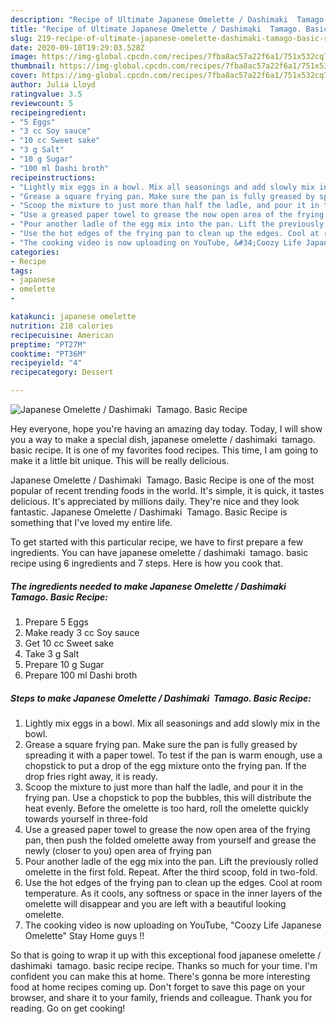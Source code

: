 ```yaml
---
description: "Recipe of Ultimate Japanese Omelette / Dashimaki  Tamago. Basic Recipe"
title: "Recipe of Ultimate Japanese Omelette / Dashimaki  Tamago. Basic Recipe"
slug: 219-recipe-of-ultimate-japanese-omelette-dashimaki-tamago-basic-recipe
date: 2020-09-10T19:29:03.528Z
image: https://img-global.cpcdn.com/recipes/7fba8ac57a22f6a1/751x532cq70/japanese-omelette-dashimaki-tamago-basic-recipe-recipe-main-photo.jpg
thumbnail: https://img-global.cpcdn.com/recipes/7fba8ac57a22f6a1/751x532cq70/japanese-omelette-dashimaki-tamago-basic-recipe-recipe-main-photo.jpg
cover: https://img-global.cpcdn.com/recipes/7fba8ac57a22f6a1/751x532cq70/japanese-omelette-dashimaki-tamago-basic-recipe-recipe-main-photo.jpg
author: Julia Lloyd
ratingvalue: 3.5
reviewcount: 5
recipeingredient:
- "5 Eggs"
- "3 cc Soy sauce"
- "10 cc Sweet sake"
- "3 g Salt"
- "10 g Sugar"
- "100 ml Dashi broth"
recipeinstructions:
- "Lightly mix eggs in a bowl. Mix all seasonings and add slowly mix in the bowl."
- "Grease a square frying pan. Make sure the pan is fully greased by spreading it with a paper towel. To test if the pan is warm enough, use a chopstick to put a drop of the egg mixture onto the frying pan. If the drop fries right away, it is ready."
- "Scoop the mixture to just more than half the ladle, and pour it in the frying pan. Use a chopstick to pop the bubbles, this will distribute the heat evenly. Before the omelette is too hard, roll the omelette quickly towards yourself in three-fold"
- "Use a greased paper towel to grease the now open area of the frying pan, then push the folded omelette away from yourself and grease the newly (closer to you) open area of frying pan"
- "Pour another ladle of the egg mix into the pan. Lift the previously rolled omelette in the first fold. Repeat. After the third scoop, fold in two-fold."
- "Use the hot edges of the frying pan to clean up the edges. Cool at room temperature. As it cools, any softness or space in the inner layers of the omelette will disappear and you are left with a beautiful looking omelette."
- "The cooking video is now uploading on YouTube, &#34;Coozy Life Japanese Omelette&#34; Stay Home guys !!"
categories:
- Recipe
tags:
- japanese
- omelette
- 

katakunci: japanese omelette  
nutrition: 218 calories
recipecuisine: American
preptime: "PT27M"
cooktime: "PT36M"
recipeyield: "4"
recipecategory: Dessert

---
```



![Japanese Omelette / Dashimaki  Tamago. Basic Recipe](https://img-global.cpcdn.com/recipes/7fba8ac57a22f6a1/751x532cq70/japanese-omelette-dashimaki-tamago-basic-recipe-recipe-main-photo.jpg)

Hey everyone, hope you're having an amazing day today. Today, I will show you a way to make a special dish, japanese omelette / dashimaki  tamago. basic recipe. It is one of my favorites food recipes. This time, I am going to make it a little bit unique. This will be really delicious.



Japanese Omelette / Dashimaki  Tamago. Basic Recipe is one of the most popular of recent trending foods in the world. It's simple, it is quick, it tastes delicious. It's appreciated by millions daily. They're nice and they look fantastic. Japanese Omelette / Dashimaki  Tamago. Basic Recipe is something that I've loved my entire life.


To get started with this particular recipe, we have to first prepare a few ingredients. You can have japanese omelette / dashimaki  tamago. basic recipe using 6 ingredients and 7 steps. Here is how you cook that.

<!--inarticleads1-->

##### The ingredients needed to make Japanese Omelette / Dashimaki  Tamago. Basic Recipe:

1. Prepare 5 Eggs
1. Make ready 3 cc Soy sauce
1. Get 10 cc Sweet sake
1. Take 3 g Salt
1. Prepare 10 g Sugar
1. Prepare 100 ml Dashi broth




<!--inarticleads2-->

##### Steps to make Japanese Omelette / Dashimaki  Tamago. Basic Recipe:

1. Lightly mix eggs in a bowl. Mix all seasonings and add slowly mix in the bowl.
1. Grease a square frying pan. Make sure the pan is fully greased by spreading it with a paper towel. To test if the pan is warm enough, use a chopstick to put a drop of the egg mixture onto the frying pan. If the drop fries right away, it is ready.
1. Scoop the mixture to just more than half the ladle, and pour it in the frying pan. Use a chopstick to pop the bubbles, this will distribute the heat evenly. Before the omelette is too hard, roll the omelette quickly towards yourself in three-fold
1. Use a greased paper towel to grease the now open area of the frying pan, then push the folded omelette away from yourself and grease the newly (closer to you) open area of frying pan
1. Pour another ladle of the egg mix into the pan. Lift the previously rolled omelette in the first fold. Repeat. After the third scoop, fold in two-fold.
1. Use the hot edges of the frying pan to clean up the edges. Cool at room temperature. As it cools, any softness or space in the inner layers of the omelette will disappear and you are left with a beautiful looking omelette.
1. The cooking video is now uploading on YouTube, &#34;Coozy Life Japanese Omelette&#34; Stay Home guys !!




So that is going to wrap it up with this exceptional food japanese omelette / dashimaki  tamago. basic recipe recipe. Thanks so much for your time. I'm confident you can make this at home. There's gonna be more interesting food at home recipes coming up. Don't forget to save this page on your browser, and share it to your family, friends and colleague. Thank you for reading. Go on get cooking!
